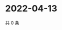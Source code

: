 # 2022-04-13

共 0 条

<!-- BEGIN WEIBO -->
<!-- 最后更新时间 Wed Apr 13 2022 12:16:55 GMT+0800 (China Standard Time) -->

<!-- END WEIBO -->
